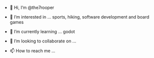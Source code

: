 - 👋 Hi, I’m @the7rooper
- 👀 I’m interested in ...
     sports, hiking, software development and board games

- 🌱 I’m currently learning ...
     godot 
     
- 💞️ I’m looking to collaborate on ...
- 📫 How to reach me ...

<!---
the7rooper/the7rooper is a ✨ special ✨ repository because its `README.md` (this file) appears on your GitHub profile.
You can click the Preview link to take a look at your changes.
--->

